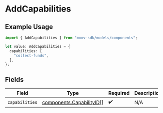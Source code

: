 # AddCapabilities

## Example Usage

```typescript
import { AddCapabilities } from "moov-sdk/models/components";

let value: AddCapabilities = {
  capabilities: [
    "collect-funds",
  ],
};
```

## Fields

| Field                                                                | Type                                                                 | Required                                                             | Description                                                          |
| -------------------------------------------------------------------- | -------------------------------------------------------------------- | -------------------------------------------------------------------- | -------------------------------------------------------------------- |
| `capabilities`                                                       | [components.CapabilityID](../../models/components/capabilityid.md)[] | :heavy_check_mark:                                                   | N/A                                                                  |